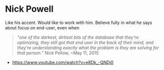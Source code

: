 # Nick Powell


Like his accent.
Would like to work with him.
Believe fully in what he says about focus on end-user, even when

> "_one of the darkest, dirtiest bits of the database that they're optimizing,
> they still got that end  user in the back of their mind,
> and they're understanding exactly what the problem is
> they are solving for that person._"
> Nick Pellow, ~May 11, 2015
- https://www.youtube.com/watch?v=e8Dk_-QNDj0




